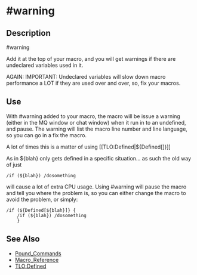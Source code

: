 # \#warning

## Description

\#warning

Add it at the top of your macro, and you will get warnings if there are undeclared variables used in it.

AGAIN: IMPORTANT: Undeclared variables will slow down macro performance a LOT if they are used over and over, so, fix your macros.

## Use

With \#warning added to your macro, the macro will be issue a warning (either in the MQ window or chat window) when it run in to an undefined, and pause. The warning will list the macro line number and line language, so you can go in a fix the macro.

A lot of times this is a matter of using [\[TLO:Defined\|${Defined\[\]}\]]

As in ${blah} only gets defined in a specific situation... as such the old way of just

`/if (${blah}) /dosomething`

will cause a lot of extra CPU usage. Using \#warning will pause the macro and tell you where the problem is, so you can either change the macro to avoid the problem, or simply:

```text
/if (${Defined[${blah}]} {
    /if (${blah}) /dosomething
    }
```

## See Also

* [Pound\_Commands](./)
* [Macro\_Reference](../../../documentation/macro-reference.md)
* [TLO:Defined](../../../data-types-and-top-level-objects/top-level-objects/tlo-defined.md)

